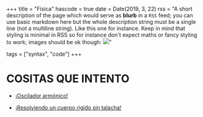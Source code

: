 +++
title = "Física"
hascode = true
date = Date(2019, 3, 22)
rss = "A short description of the page which would serve as **blurb** in a `RSS` feed; you can use basic markdown here but the whole description string must be a single line (not a multiline string). Like this one for instance. Keep in mind that styling is minimal in RSS so for instance don't expect maths or fancy styling to work; images should be ok though: ![](https://upload.wikimedia.org/wikipedia/en/3/32/Rick_and_Morty_opening_credits.jpeg)"

tags = ["syntax", "code"]
+++


# COSITAS QUE INTENTO

* [¡Oscilador armónico!](/Ejercicios/oscilador/)

* [¡Resolviendo un cuerpo rígido sin talacha!](/Ejercicios/duda/)



